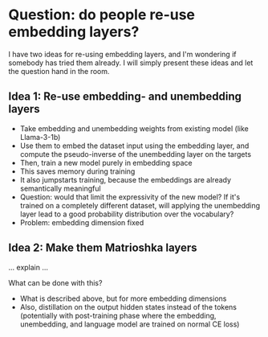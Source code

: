 # Question: do people re-use embedding layers?

I have two ideas for re-using embedding layers, and I'm wondering if somebody has tried them already. I will simply present these ideas and let the question hand in the room.

## Idea 1: Re-use embedding- and unembedding layers

- Take embedding and unembedding weights from existing model (like Llama-3-1b)
- Use them to embed the dataset input using the embedding layer, and compute the pseudo-inverse of the unembedding layer on the targets
- Then, train a new model purely in embedding space
- This saves memory during training
- It also jumpstarts training, because the embeddings are already semantically meaningful
- Question: would that limit the expressivity of the new model? If it's trained on a completely different dataset, will applying the unembedding layer lead to a good probability distribution over the vocabulary?
- Problem: embedding dimension fixed

## Idea 2: Make them Matrioshka layers

... explain ...

What can be done with this?

- What is described above, but for more embedding dimensions
- Also, distillation on the output hidden states instead of the tokens (potentially with post-training phase where the embedding, unembedding, and language model are trained on normal CE loss)
